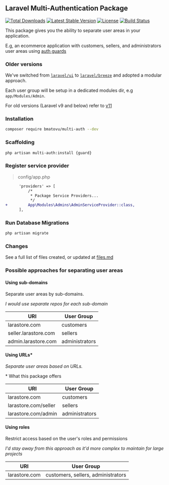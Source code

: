## Laravel Multi-Authentication Package

[![Total Downloads](https://poser.pugx.org/bmatovu/multi-auth/downloads)](https://packagist.org/packages/bmatovu/multi-auth)
[![Latest Stable Version](https://poser.pugx.org/bmatovu/multi-auth/v/stable)](https://packagist.org/packages/bmatovu/multi-auth)
[![License](https://poser.pugx.org/bmatovu/multi-auth/license)](https://packagist.org/packages/bmatovu/multi-auth)
[![Build Status](https://travis-ci.org/mtvbrianking/multi-auth.svg?branch=master)](https://travis-ci.org/mtvbrianking/multi-auth)

This package gives you the ability to separate user areas in your application. 

E.g, an ecommerce application with customers, sellers, and administrators user areas using [auth guards](https://laravel.com/docs/master/authentication#adding-custom-guards)

### Older versions

We've switched from [`laravel/ui`](https://github.com/laravel/ui) to [`laravel/breeze`](https://github.com/laravel/breeze) and adopted a modular approach.

Each user group will be setup in a dedicated modules dir, e.g `app/Modules/Admin`.

For old versions (Laravel v9 and below) refer to [v11](https://github.com/mtvbrianking/multi-auth/tree/11.x)

### Installation

```bash
composer require bmatovu/multi-auth --dev
```

### Scaffolding

```bash
php artisan multi-auth:install {guard}
```

### Register service provider

> config/app.php

```diff
      'providers' => [
          /*
           * Package Service Providers...
           */
+         App\Modules\Admins\AdminServiceProvider::class,
      ],
```
### Run Database Migrations

```bash
php artisan migrate
```

### Changes

See a full list of files created, or updated at [files.md](https://github.com/mtvbrianking/multi-auth/blob/master/files.md)

### Possible approaches for separating user areas

#### Using sub-domains

Separate user areas by sub-domains.

_I would use separate repos for each sub-domain_

| URI | User Group |
| ---- | ---- |
| larastore.com | customers |
| seller.larastore.com | sellers |
| admin.larastore.com | administrators |

#### Using URLs\*

_Separate user areas based on URLs._

\* What this package offers

| URI | User Group |
| ---- | ---- |
| larastore.com | customers |
| larastore.com/seller | sellers |
| larastore.com/admin | administrators |

#### Using roles

Restrict access based on the user's roles and permissions

_I'd stay away from this approach as it'd more complex to maintain for large projects_

| URI | User Group |
| ---- | ---- |
| larastore.com | customers, sellers, administrators |
